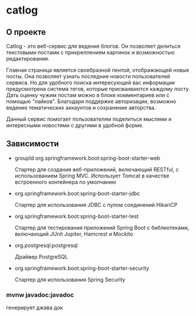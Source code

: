 # catlog
## О проекте

Catlog - это веб-сервис для ведения блогов. Он позволяет делиться текстовыми постами с прикреплением картинок и возможностью редактирования. 

Главная страница является своебразной лентой, отображающей новые посты. Она позволяет узнать последние новости пользователей сервиса. Но для удобного поиска интересующей вас информации предусмотрена система тегов, которые присваиваются каждому посту. Дать оценку чужим постам можно в блоке комментариев или с помощью "лайков". Благодаря поддержке авторизации, возможно ведение тематических аккаунтов и сохранение авторства. 

Данный сервис помогает пользователям поделиться мыслями и интересными новостями с другими в удобной форме. 

## Зависимости

- groupId org.springframework.boot:spring-boot-starter-web

   Стартер для создания веб-приложений, включающий RESTful, с использованием Spring MVC. Использует Tomcat в качестве встроенного контейнера по умолчанию

- org.springframework.boot:spring-boot-starter-jdbc

   Стартер для использования JDBC с пулом соединений HikariCP

- org.springframework.boot:spring-boot-starter-test

   Стартер для тестирования приложений Spring Boot с библиотеками, включающий JUnit Jupiter, Hamcrest и Mockito

- org.postgresql:postgresql

   Драйвер PostgreSQL

- org.springframework.boot:spring-boot-starter-security

   Стартер для использования Spring Security

### mvnw javadoc:javadoc   
генерирует джава док
